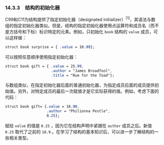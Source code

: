 ### 14.3.3　结构的初始化器

C99和C11为结构提供了指定初始化器（designated initializer）<sup class="my_markdown">[1]</sup>，其语法与数组的指定初始化器类似。但是，结构的指定初始化器使用点运算符和成员名（而不是方括号和下标）标识特定的元素。例如，只初始化 `book` 结构的 `value` 成员，可以这样做：

```css
struct book surprise = { .value = 10.99};
```

可以按照任意顺序使用指定初始化器：

```css
struct book gift = { .value = 25.99,
                     .author = "James Broadfool",
                     .title = "Rue for the Toad"};
```

与数组类似，在指定初始化器后面的普通初始化器，为指定成员后面的成员提供初始值。另外，对特定成员的最后一次赋值才是它实际获得的值。例如，考虑下面的代码：

```css
struct book gift= {.value = 18.90,
                   .author = "Philionna Pestle",
                   0.25};
```

赋给 `value` 的值是 `0.25` ，因为它在结构声明中紧跟在 `author` 成员之后。新值 `0.25` 取代了之前的 `18.9` 。在学习了结构的基本知识后，可以进一步了解结构的一些相关类型。

